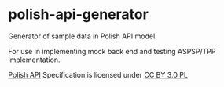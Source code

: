 # polish-api-generator

Generator of sample data in Polish API model.

For use in implementing mock back end and testing ASPSP/TPP implementation.

[Polish API](https://polishapi.org) Specification is licensed under [CC BY 3.0 PL](https://creativecommons.org/licenses/by/3.0/pl/)